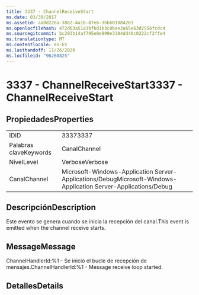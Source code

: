 ```yaml
---
title: 3337 - ChannelReceiveStart
ms.date: 03/30/2017
ms.assetid: aa0d226a-3862-4a16-87e6-3bb601084203
ms.openlocfilehash: 472d63a51a3bfbd1b3c0bae3a65e63d2556fcdc4
ms.sourcegitcommit: bc293b14af795e0e999e3304dd40c0222cf2ffe4
ms.translationtype: MT
ms.contentlocale: es-ES
ms.lasthandoff: 11/26/2020
ms.locfileid: "96268825"
---
```

# <a name="3337---channelreceivestart"></a><span data-ttu-id="f6765-102">3337 - ChannelReceiveStart</span><span class="sxs-lookup"><span data-stu-id="f6765-102">3337 - ChannelReceiveStart</span></span>

## <a name="properties"></a><span data-ttu-id="f6765-103">Propiedades</span><span class="sxs-lookup"><span data-stu-id="f6765-103">Properties</span></span>  
  
|||  
|-|-|  
|<span data-ttu-id="f6765-104">ID</span><span class="sxs-lookup"><span data-stu-id="f6765-104">ID</span></span>|<span data-ttu-id="f6765-105">3337</span><span class="sxs-lookup"><span data-stu-id="f6765-105">3337</span></span>|  
|<span data-ttu-id="f6765-106">Palabras clave</span><span class="sxs-lookup"><span data-stu-id="f6765-106">Keywords</span></span>|<span data-ttu-id="f6765-107">Canal</span><span class="sxs-lookup"><span data-stu-id="f6765-107">Channel</span></span>|  
|<span data-ttu-id="f6765-108">Nivel</span><span class="sxs-lookup"><span data-stu-id="f6765-108">Level</span></span>|<span data-ttu-id="f6765-109">Verbose</span><span class="sxs-lookup"><span data-stu-id="f6765-109">Verbose</span></span>|  
|<span data-ttu-id="f6765-110">Canal</span><span class="sxs-lookup"><span data-stu-id="f6765-110">Channel</span></span>|<span data-ttu-id="f6765-111">Microsoft-Windows-Application Server-Applications/Debug</span><span class="sxs-lookup"><span data-stu-id="f6765-111">Microsoft-Windows-Application Server-Applications/Debug</span></span>|  
  
## <a name="description"></a><span data-ttu-id="f6765-112">Descripción</span><span class="sxs-lookup"><span data-stu-id="f6765-112">Description</span></span>  

 <span data-ttu-id="f6765-113">Este evento se genera cuando se inicia la recepción del canal.</span><span class="sxs-lookup"><span data-stu-id="f6765-113">This event is emitted when the channel receive starts.</span></span>  
  
## <a name="message"></a><span data-ttu-id="f6765-114">Message</span><span class="sxs-lookup"><span data-stu-id="f6765-114">Message</span></span>  

 <span data-ttu-id="f6765-115">ChannelHandlerId:%1 - Se inició el bucle de recepción de mensajes.</span><span class="sxs-lookup"><span data-stu-id="f6765-115">ChannelHandlerId:%1 - Message receive loop started.</span></span>  
  
## <a name="details"></a><span data-ttu-id="f6765-116">Detalles</span><span class="sxs-lookup"><span data-stu-id="f6765-116">Details</span></span>
